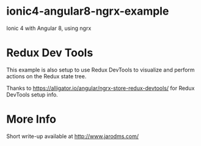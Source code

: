 # ionic4-angular8-ngrx-example
Ionic 4 with Angular 8, using ngrx 

# Redux Dev Tools
This example is also setup to use Redux DevTools to visualize and perform actions on the Redux state tree.

Thanks to https://alligator.io/angular/ngrx-store-redux-devtools/ for Redux DevTools setup info. 


# More Info
Short write-up available at http://www.jarodms.com/